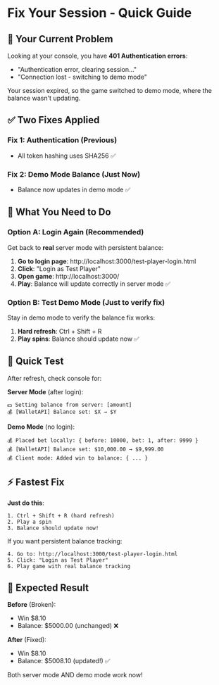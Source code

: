 # Fix Your Session - Quick Guide

## 🔴 Your Current Problem

Looking at your console, you have **401 Authentication errors**:
- "Authentication error, clearing session..."
- "Connection lost - switching to demo mode"

Your session expired, so the game switched to demo mode, where the balance wasn't updating.

## ✅ Two Fixes Applied

### Fix 1: Authentication (Previous)
- All token hashing uses SHA256 ✅

### Fix 2: Demo Mode Balance (Just Now)
- Balance now updates in demo mode ✅

## 🎯 What You Need to Do

### Option A: Login Again (Recommended)
Get back to **real** server mode with persistent balance:

1. **Go to login page**: http://localhost:3000/test-player-login.html
2. **Click**: "Login as Test Player"  
3. **Open game**: http://localhost:3000/
4. **Play**: Balance will update correctly in server mode ✅

### Option B: Test Demo Mode (Just to verify fix)
Stay in demo mode to verify the balance fix works:

1. **Hard refresh**: Ctrl + Shift + R
2. **Play spins**: Balance should update now ✅

## 🧪 Quick Test

After refresh, check console for:

**Server Mode** (after login):
```
💵 Setting balance from server: [amount]
💰 [WalletAPI] Balance set: $X → $Y
```

**Demo Mode** (no login):
```
💰 Placed bet locally: { before: 10000, bet: 1, after: 9999 }
💰 [WalletAPI] Balance set: $10,000.00 → $9,999.00
💰 Client mode: Added win to balance: { ... }
```

## ⚡ Fastest Fix

**Just do this**:
```
1. Ctrl + Shift + R (hard refresh)
2. Play a spin
3. Balance should update now!
```

If you want persistent balance tracking:
```
4. Go to: http://localhost:3000/test-player-login.html
5. Click: "Login as Test Player"
6. Play game with real balance tracking
```

## 🎉 Expected Result

**Before** (Broken):
- Win $8.10
- Balance: $5000.00 (unchanged) ❌

**After** (Fixed):
- Win $8.10  
- Balance: $5008.10 (updated!) ✅

Both server mode AND demo mode work now!

